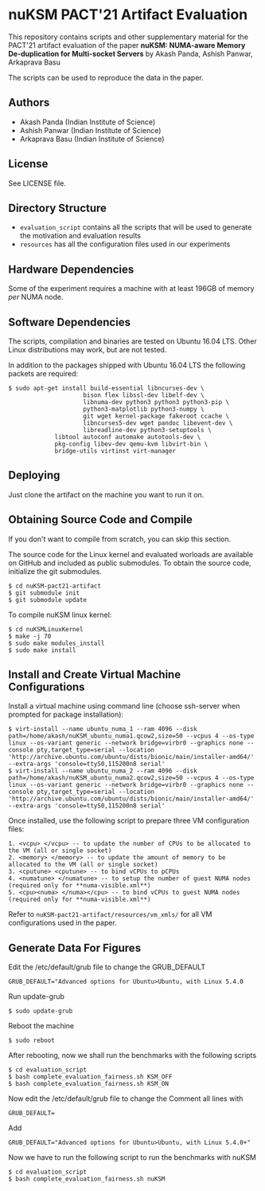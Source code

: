 nuKSM PACT'21 Artifact Evaluation
=====================================

This repository contains scripts and other supplementary material
for the PACT'21 artifact evaluation of the paper **nuKSM: NUMA-aware Memory 
De-duplication for Multi-socket Servers** by Akash Panda, Ashish Panwar, 
Arkaprava Basu

The scripts can be used to reproduce the data in the paper.

Authors
-------
 
 * Akash Panda (Indian Institute of Science)
 * Ashish Panwar (Indian Institute of Science)
 * Arkaprava Basu (Indian Institute of Science)


License
-------

See LICENSE file.


Directory Structure
-------------------

 * `evaluation_script` contains all the scripts that will be used to generate the motivation 
    and evaluation results
 * `resources` has all the configuration files used in our experiments


Hardware Dependencies
---------------------

Some of the experiment requires a machine with at least 196GB of memory  
*per* NUMA node.


Software Dependencies
---------------------

The scripts, compilation and binaries are tested on Ubuntu 16.04 LTS. Other 
Linux distributions may work, but are not tested.

In addition to the packages shipped with Ubuntu 16.04 LTS the following 
packets are required:

```
$ sudo apt-get install build-essential libncurses-dev \
                     bison flex libssl-dev libelf-dev \
                     libnuma-dev python3 python3 python3-pip \
                     python3-matplotlib python3-numpy \
                     git wget kernel-package fakeroot ccache \
                     libncurses5-dev wget pandoc libevent-dev \
                     libreadline-dev python3-setuptools \
             libtool autoconf automake autotools-dev \
             pkg-config libev-dev qemu-kvm libvirt-bin \
             bridge-utils virtinst virt-manager
```                       

Deploying
---------

Just clone the artifact on the machine you want to run it on.

Obtaining Source Code and Compile
---------------------------------

If you don't want to compile from scratch, you can skip this section.

The source code for the Linux kernel and evaluated worloads are available on 
GitHub and included as public submodules. To obtain the source code, initialize the git submodules.

```
$ cd nuKSM-pact21-artifact
$ git submodule init
$ git submodule update
```

To compile nuKSM linux kernel:
```
$ cd nuKSMLinuxKernel
$ make -j 70
$ sudo make modules_install
$ sudo make install 
```

Install and Create Virtual Machine Configurations
-------------------------------------------------

Install a virtual machine using command line (choose ssh-server when prompted for package installation):

```
$ virt-install --name ubuntu_numa_1 --ram 4096 --disk path=/home/akash/nuKSM_ubuntu_numa1.qcow2,size=50 --vcpus 4 --os-type linux --os-variant generic --network bridge=virbr0 --graphics none --console pty,target_type=serial --location 'http://archive.ubuntu.com/ubuntu/dists/bionic/main/installer-amd64/' --extra-args 'console=ttyS0,115200n8 serial'
$ virt-install --name ubuntu_numa_2 --ram 4096 --disk path=/home/akash/nuKSM_ubuntu_numa2.qcow2,size=50 --vcpus 4 --os-type linux --os-variant generic --network bridge=virbr0 --graphics none --console pty,target_type=serial --location 'http://archive.ubuntu.com/ubuntu/dists/bionic/main/installer-amd64/' --extra-args 'console=ttyS0,115200n8 serial'
```
Once installed, use the following script to prepare three VM configuration files:
```
1. <vcpu> </vcpu> -- to update the number of CPUs to be allocated to the VM (all or single socket)
2. <memory> </memory> -- to update the amount of memory to be allocated to the VM (all or single socket)
3. <cputune> <cputune> -- to bind vCPUs to pCPUs
4. <numatune> </numatune> -- to setup the number of guest NUMA nodes (required only for **numa-visible.xml**)
5. <cpu><numa> </numa></cpu> -- to bind vCPUs to guest NUMA nodes (required only for **numa-visible.xml**)
```
Refer to `nuKSM-pact21-artifact/resources/vm_xmls/` for all VM configurations used in the paper.

Generate Data For Figures
-------------------------
Edit the /etc/default/grub file to change the GRUB_DEFAULT
```
GRUB_DEFAULT="Advanced options for Ubuntu>Ubuntu, with Linux 5.4.0
```

Run update-grub
```
$ sudo update-grub
```

Reboot the machine
```
$ sudo reboot
```

After rebooting, now we shall run the benchmarks with the following scripts
```
$ cd evaluation_script
$ bash complete_evaluation_fairness.sh KSM_OFF 
$ bash complete_evaluation_fairness.sh KSM_ON
```

Now edit the /etc/default/grub file to change the 
Comment all lines with 
```
GRUB_DEFAULT=
```
Add 
```
GRUB_DEFAULT="Advanced options for Ubuntu>Ubuntu, with Linux 5.4.0+"
```

Now we have to run the following script to run the benchmarks with nuKSM
```
$ cd evaluation_script
$ bash complete_evaluation_fairness.sh nuKSM
```

